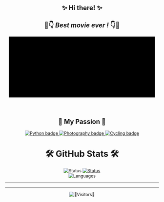 <html lang="en">
<head>
<link rel="stylesheet" href="/google_analytics.html?raw=true">
<div id="hi" align="center">

## ✨ Hi there! ✨

## 👀👇 ***Best movie ever !*** 👇👀

</div>
</head>
  <body>
    <link rel="stylesheet" href="/body.js?raw=true">
    <div id="matrix" align="center">
    <a href="https://en.wikipedia.org/wiki/The_Matrix" target="_blank">
      <img src="https://github.com/ivanmarinoff/ivanmarinoff/blob/main/matrix.gif?raw=true" width="480" height="200" alt="Matrix gif"/>
    </a>
    </div>
  </body>
</html>
<br/><br/>
<div id="passion" align="center">

## 💖 My Passion 💖

</div>


<div id="badges" align="center">

<a href="https://rb.gy/vtue8">
    <img src="https://img.shields.io/badge/I%20Love-🐍 Python 🐍-ff69b4" alt="Python badge">
</a>    
<a href="https://rb.gy/gui7f">
    <img src="https://img.shields.io/badge/I%20love-📷 Photography 📷-red" alt="Photography badge">
</a>
<a href="https://rb.gy/i09gq">
    <img src="https://img.shields.io/badge/I%20love-🚴‍♂️Cycling🚴‍♂️-yellowgreen" alt="Cycling badge">
</a>
</div>

<div id="stats" align="center">

# 🛠️ GitHub Stats 🛠️

<div id="stats" align="center">

<img src="https://github-readme-streak-stats.herokuapp.com/?user=ivanmarinoff&theme=highcontrast&hide_border=false" alt="Status" >
<a href="https://github.com/ivanmarinoff">
<img src="https://github-readme-stats.vercel.app/api?username=ivanmarinoff&theme=highcontrast&hide_border=false&include_all_commits=true&count_private=false&layout=compact" alt="Status" >
</a>
<div id="stats" align="center">

<img src="https://github-readme-stats.vercel.app/api/top-langs/?username=ivanmarinoff&theme=highcontrast&hide_border=false&include_all_commits=true&count_private=false&layout=compact" alt="Languages" >
</div>  
</div>  
</div>  

---

---

<div id="stats" align="center">

![👀Visitors👀](https://api.visitorbadge.io/api/combined?path=https%3A%2F%2Fgithub.com%2Fivanmarinoff&countColor=%23d9e3f0&style=plastic&labelStyle=upper)

</div>
